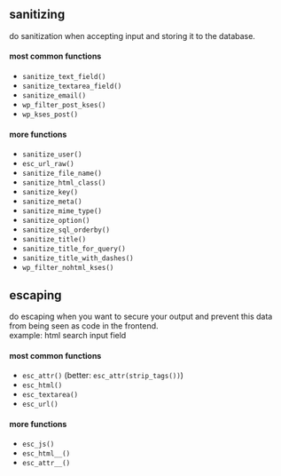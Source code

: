 ## sanitizing

do sanitization when accepting input and storing it to the database.

#### most common functions
- `sanitize_text_field()`
- `sanitize_textarea_field()`
- `sanitize_email()`
- `wp_filter_post_kses()`
- `wp_kses_post()`

#### more functions
- `sanitize_user()`
- `esc_url_raw()`
- `sanitize_file_name()`
- `sanitize_html_class()`
- `sanitize_key()`
- `sanitize_meta()`
- `sanitize_mime_type()`
- `sanitize_option()`
- `sanitize_sql_orderby()`
- `sanitize_title()`
- `sanitize_title_for_query()`
- `sanitize_title_with_dashes()`
- `wp_filter_nohtml_kses()`

## escaping

do escaping when you want to secure your output and prevent this data from being seen as code in the frontend.\
example: html search input field

#### most common functions
- `esc_attr()` (better: `esc_attr(strip_tags())`)
- `esc_html()`
- `esc_textarea()`
- `esc_url()`

#### more functions
- `esc_js()`
- `esc_html__()`
- `esc_attr__()`